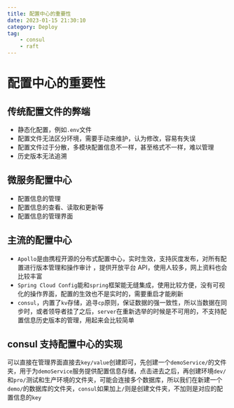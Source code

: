 ```yaml
---
title: 配置中心的重要性
date: 2023-01-15 21:30:10
category: Deploy
tag:
    - consul
    - raft
---
```


# 配置中心的重要性

## 传统配置文件的弊端

-   静态化配置，例如`.env`文件
-   配置文件无法区分环境，需要手动来维护，认为修改，容易有失误
-   配置文件过于分散，多模块配置信息不一样，甚至格式不一样，难以管理
-   历史版本无法追溯

## 微服务配置中心

-   配置信息的管理
-   配置信息的查看、读取和更新等
-   配置信息的管理界面

## 主流的配置中心

-   `Apollo`是由携程开源的分布式配置中心，实时生效，支持灰度发布，对所有配置进行版本管理和操作审计 ，提供开放平台 API，使用人较多，网上资料也会比较丰富
-   `Spring Cloud Config`能和`spring`框架能无缝集成，使用比较方便，没有可视化的操作界面，配置的生效也不是实时的，需要重启才能刷新
-   `consul`，内置了`kv`存储，追寻`cp`原则，保证数据的强一致性，所以当数据在同步时，或者领导者挂了之后，`server`在重新选举的时候是不可用的，不支持配置信息历史版本的管理，用起来会比较简单

## consul 支持配置中心的实现

可以直接在管理界面直接去`key/value`创建即可，先创建一个`demoService/`的文件夹，用于为`demoService`服务提供配置信息存储，点击进去之后，再创建环境`dev/`和`pro/`测试和生产环境的文件夹，可能会连接多个数据库，所以我们在新建一个`demo/`的数据库的文件夹，`consul`如果加上`/`则是创建文件夹，不加则是对应的配置信息的`key`
